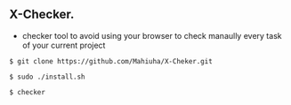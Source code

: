 ## X-Checker.

* checker tool to avoid using your browser to check manaully every task of your current project

```$ git clone https://github.com/Mahiuha/X-Cheker.git```

```$ sudo ./install.sh```

```$ checker```
